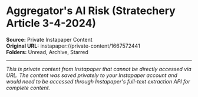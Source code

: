 # Aggregator's AI Risk (Stratechery Article 3-4-2024)

**Source:** Private Instapaper Content  
**Original URL:** instapaper://private-content/1667572441  
**Folders:** Unread, Archive, Starred  

---

*This is private content from Instapaper that cannot be directly accessed via URL. The content was saved privately to your Instapaper account and would need to be accessed through Instapaper's full-text extraction API for complete content.*
